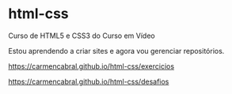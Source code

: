 # html-css
 Curso de HTML5 e CSS3 do Curso em Vídeo

Estou aprendendo a criar sites e agora vou gerenciar repositórios.

https://carmencabral.github.io/html-css/exercicios

https://carmencabral.github.io/html-css/desafios